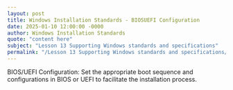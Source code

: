 ```yaml
---
layout: post
title: Windows Installation Standards - BIOSUEFI Configuration
date: 2025-01-10 12:00:00 -0000
author: Windows Installation Standards
quote: "content here"
subject: "Lesson 13 Supporting Windows standards and specifications"
permalink: "/Lesson 13 Supporting Windows standards and specifications/Windows Installation Standards/Windows Installation Standards - BIOSUEFI Configuration"
---
```


BIOS/UEFI Configuration: Set the appropriate boot sequence and configurations in BIOS or UEFI to facilitate the installation process.
